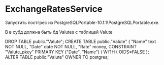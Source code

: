 # ExchangeRatesService

Запустить постгрес из PostgreSQLPortable-10.1.1\PostgreSQLPortable.exe.

В в субд должна быть бд Valutes с таблицей Valute

DROP TABLE public."Valute";
CREATE TABLE public."Valute"
(
  "Name" text NOT NULL,
  "Date" date NOT NULL,
  "Rate" money,
  CONSTRAINT "Valute_pkey" PRIMARY KEY ("Date", "Name")
)
WITH (
  OIDS=FALSE
);
ALTER TABLE public."Valute"
  OWNER TO postgres;
